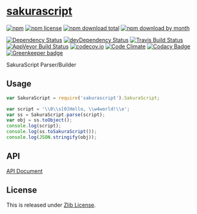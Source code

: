 # [sakurascript](http://github.com/Ikagaka/sakurascript)

[![npm](https://img.shields.io/npm/v/sakurascript.svg)](https://www.npmjs.com/package/sakurascript)
[![npm license](https://img.shields.io/npm/l/sakurascript.svg)](https://www.npmjs.com/package/sakurascript)
[![npm download total](https://img.shields.io/npm/dt/sakurascript.svg)](https://www.npmjs.com/package/sakurascript)
[![npm download by month](https://img.shields.io/npm/dm/sakurascript.svg)](https://www.npmjs.com/package/sakurascript)

[![Dependency Status](https://david-dm.org/Ikagaka/sakurascript/status.svg)](https://david-dm.org/Ikagaka/sakurascript)
[![devDependency Status](https://david-dm.org/Ikagaka/sakurascript/dev-status.svg)](https://david-dm.org/Ikagaka/sakurascript?type=dev)
[![Travis Build Status](https://travis-ci.org/Ikagaka/sakurascript.svg?branch=master)](https://travis-ci.org/Ikagaka/sakurascript)
[![AppVeyor Build Status](https://ci.appveyor.com/api/projects/status/github/Ikagaka/sakurascript?svg=true&branch=master)](https://ci.appveyor.com/project/Narazaka/sakurascript)
[![codecov.io](https://codecov.io/github/Ikagaka/sakurascript/coverage.svg?branch=master)](https://codecov.io/github/Ikagaka/sakurascript?branch=master)
[![Code Climate](https://codeclimate.com/github/Ikagaka/sakurascript/badges/gpa.svg)](https://codeclimate.com/github/Ikagaka/sakurascript)
[![Codacy Badge](https://api.codacy.com/project/badge/Grade/1f2c243fa5a443ba939855b17cb6f703)](https://www.codacy.com/app/narazaka/sakurascript?utm_source=github.com&amp;utm_medium=referral&amp;utm_content=Ikagaka/sakurascript&amp;utm_campaign=Badge_Grade)
[![Greenkeeper badge](https://badges.greenkeeper.io/Ikagaka/sakurascript.svg)](https://greenkeeper.io/)

SakuraScript Parser/Builder

## Usage

```javascript
var SakuraScript = require('sakurascript').SakuraScript;

var script = '\\0\\s[0]Hello, \\w4world!\\e';
var ss = SakuraScript.parse(script);
var obj = ss.toObject();
console.log(script);
console.log(ss.toSakuraScript());
console.log(JSON.stringify(obj));
```

## API

[API Document](https://ikagaka.github.io/sakurascript/index.html)

## License

This is released under [Zlib License](http://narazaka.net/license/Zlib?2018).
